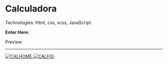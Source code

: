 # Calculadora

Technologies: Html, css, scss, JavaScript

 <strong>Enter Here:</strong> 

Preview:

<hr>
<a href="" target="_blank"> <img src="https://i.ibb.co/K7KT16d/CALHOME.png" alt="CALHOME" border="0"> </a>
<a href="" target="_blank"> <img src="https://i.ibb.co/3y5yrny/CALFIG.png" alt="CALFIG" border="0">    </a>
<a href="" target="_blank"> </a>
